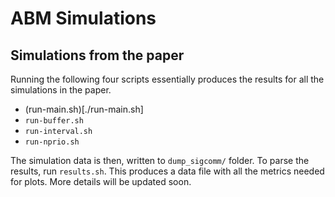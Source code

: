 # ABM Simulations

## Simulations from the paper

Running the following four scripts essentially produces the results for all the simulations in the paper.

- (run-main.sh)[./run-main.sh]
- `run-buffer.sh`
- `run-interval.sh`
- `run-nprio.sh`

The simulation data is then, written to `dump_sigcomm/` folder. To parse the results, run `results.sh`. This produces a data file with all the metrics needed for plots. More details will be updated soon.
